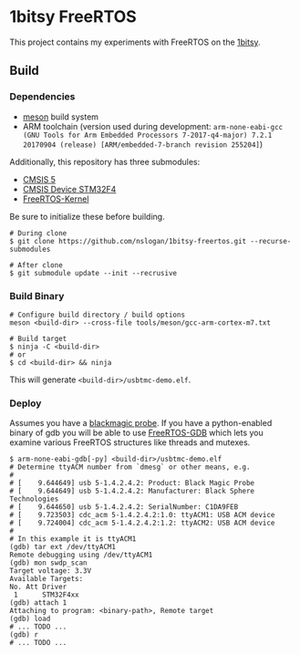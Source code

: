 # 1bitsy FreeRTOS

This project contains my experiments with FreeRTOS on the [1bitsy](https://1bitsy.org/).

## Build

### Dependencies

* [meson](https://mesonbuild.com/) build system
* ARM toolchain (version used during development: `arm-none-eabi-gcc (GNU Tools for Arm Embedded Processors 7-2017-q4-major) 7.2.1 20170904 (release) [ARM/embedded-7-branch revision 255204]`)

Additionally, this repository has three submodules:

* [CMSIS 5](https://github.com/ARM-software/CMSIS_5.git)
* [CMSIS Device STM32F4](https://github.com/STMicroelectronics/cmsis_device_f4.git)
* [FreeRTOS-Kernel](https://github.com/FreeRTOS/FreeRTOS-Kernel/tree/V10.3.1-kernel-only)

Be sure to initialize these before building.

```
# During clone
$ git clone https://github.com/nslogan/1bitsy-freertos.git --recurse-submodules

# After clone
$ git submodule update --init --recrusive
```

### Build Binary

```
# Configure build directory / build options
meson <build-dir> --cross-file tools/meson/gcc-arm-cortex-m7.txt

# Build target
$ ninja -C <build-dir>
# or
$ cd <build-dir> && ninja
```

This will generate `<build-dir>/usbtmc-demo.elf`.

### Deploy

Assumes you have a [blackmagic probe](https://1bitsquared.com/products/black-magic-probe). If you have a python-enabled binary of gdb you will be able to use [FreeRTOS-GDB](https://github.com/autolycus/FreeRTOS-GDB) which lets you examine various FreeRTOS structures like threads and mutexes.

```
$ arm-none-eabi-gdb[-py] <build-dir>/usbtmc-demo.elf
# Determine ttyACM number from `dmesg` or other means, e.g.
# 
# [    9.644649] usb 5-1.4.2.4.2: Product: Black Magic Probe
# [    9.644649] usb 5-1.4.2.4.2: Manufacturer: Black Sphere Technologies
# [    9.644650] usb 5-1.4.2.4.2: SerialNumber: C1DA9FEB
# [    9.723503] cdc_acm 5-1.4.2.4.2:1.0: ttyACM1: USB ACM device
# [    9.724004] cdc_acm 5-1.4.2.4.2:1.2: ttyACM2: USB ACM device
#
# In this example it is ttyACM1
(gdb) tar ext /dev/ttyACM1
Remote debugging using /dev/ttyACM1
(gdb) mon swdp_scan
Target voltage: 3.3V
Available Targets:
No. Att Driver
 1      STM32F4xx
(gdb) attach 1
Attaching to program: <binary-path>, Remote target
(gdb) load
# ... TODO ...
(gdb) r
# ... TODO ...
```
